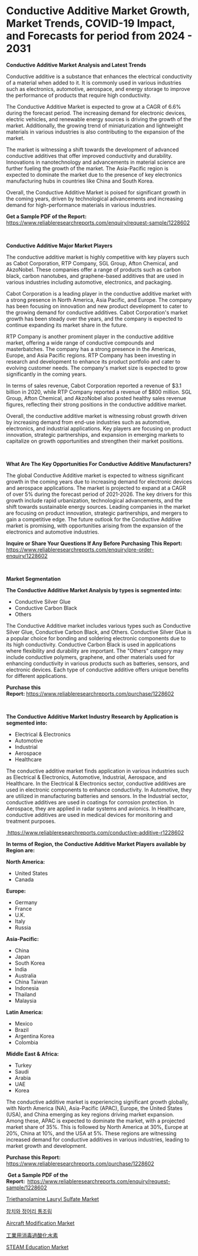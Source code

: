 <p><h1>Conductive Additive Market Growth, Market Trends, COVID-19 Impact, and Forecasts for period from 2024 - 2031</h1></p><p><strong>Conductive Additive Market Analysis and Latest Trends</strong></p>
<p><p>Conductive additive is a substance that enhances the electrical conductivity of a material when added to it. It is commonly used in various industries such as electronics, automotive, aerospace, and energy storage to improve the performance of products that require high conductivity.</p><p>The Conductive Additive Market is expected to grow at a CAGR of 6.6% during the forecast period. The increasing demand for electronic devices, electric vehicles, and renewable energy sources is driving the growth of the market. Additionally, the growing trend of miniaturization and lightweight materials in various industries is also contributing to the expansion of the market.</p><p>The market is witnessing a shift towards the development of advanced conductive additives that offer improved conductivity and durability. Innovations in nanotechnology and advancements in material science are further fueling the growth of the market. The Asia-Pacific region is expected to dominate the market due to the presence of key electronics manufacturing hubs in countries like China and South Korea.</p><p>Overall, the Conductive Additive Market is poised for significant growth in the coming years, driven by technological advancements and increasing demand for high-performance materials in various industries.</p></p>
<p><strong>Get a Sample PDF of the Report:&nbsp;</strong> <a href="https://www.reliableresearchreports.com/enquiry/request-sample/1228602">https://www.reliableresearchreports.com/enquiry/request-sample/1228602</a></p>
<p>&nbsp;</p>
<p><strong>Conductive Additive Major Market Players</strong></p>
<p><p>The conductive additive market is highly competitive with key players such as Cabot Corporation, RTP Company, SGL Group, Afton Chemical, and AkzoNobel. These companies offer a range of products such as carbon black, carbon nanotubes, and graphene-based additives that are used in various industries including automotive, electronics, and packaging.</p><p>Cabot Corporation is a leading player in the conductive additive market with a strong presence in North America, Asia Pacific, and Europe. The company has been focusing on innovation and new product development to cater to the growing demand for conductive additives. Cabot Corporation's market growth has been steady over the years, and the company is expected to continue expanding its market share in the future.</p><p>RTP Company is another prominent player in the conductive additive market, offering a wide range of conductive compounds and masterbatches. The company has a strong presence in the Americas, Europe, and Asia Pacific regions. RTP Company has been investing in research and development to enhance its product portfolio and cater to evolving customer needs. The company's market size is expected to grow significantly in the coming years.</p><p>In terms of sales revenue, Cabot Corporation reported a revenue of $3.1 billion in 2020, while RTP Company reported a revenue of $800 million. SGL Group, Afton Chemical, and AkzoNobel also posted healthy sales revenue figures, reflecting their strong positions in the conductive additive market.</p><p>Overall, the conductive additive market is witnessing robust growth driven by increasing demand from end-use industries such as automotive, electronics, and industrial applications. Key players are focusing on product innovation, strategic partnerships, and expansion in emerging markets to capitalize on growth opportunities and strengthen their market positions.</p></p>
<p>&nbsp;</p>
<p><strong>What Are The Key Opportunities For Conductive Additive Manufacturers?</strong></p>
<p><p>The global Conductive Additive market is expected to witness significant growth in the coming years due to increasing demand for electronic devices and aerospace applications. The market is projected to expand at a CAGR of over 5% during the forecast period of 2021-2026. The key drivers for this growth include rapid urbanization, technological advancements, and the shift towards sustainable energy sources. Leading companies in the market are focusing on product innovation, strategic partnerships, and mergers to gain a competitive edge. The future outlook for the Conductive Additive market is promising, with opportunities arising from the expansion of the electronics and automotive industries.</p></p>
<p><strong>Inquire or Share Your Questions If Any Before Purchasing This Report:</strong> <a href="https://www.reliableresearchreports.com/enquiry/pre-order-enquiry/1228602">https://www.reliableresearchreports.com/enquiry/pre-order-enquiry/1228602</a></p>
<p>&nbsp;</p>
<p><strong>Market Segmentation</strong></p>
<p><strong>The Conductive Additive Market Analysis by types is segmented into:</strong></p>
<p><ul><li>Conductive Silver Glue</li><li>Conductive Carbon Black</li><li>Others</li></ul></p>
<p><p>The Conductive Additive market includes various types such as Conductive Silver Glue, Conductive Carbon Black, and Others. Conductive Silver Glue is a popular choice for bonding and soldering electronic components due to its high conductivity. Conductive Carbon Black is used in applications where flexibility and durability are important. The "Others" category may include conductive polymers, graphene, and other materials used for enhancing conductivity in various products such as batteries, sensors, and electronic devices. Each type of conductive additive offers unique benefits for different applications.</p></p>
<p><strong>Purchase this Report:&nbsp;</strong><a href="https://www.reliableresearchreports.com/purchase/1228602">https://www.reliableresearchreports.com/purchase/1228602</a></p>
<p>&nbsp;</p>
<p><strong>The Conductive Additive Market Industry Research by Application is segmented into:</strong></p>
<p><ul><li>Electrical & Electronics</li><li>Automotive</li><li>Industrial</li><li>Aerospace</li><li>Healthcare</li></ul></p>
<p><p>The conductive additive market finds application in various industries such as Electrical & Electronics, Automotive, Industrial, Aerospace, and Healthcare. In the Electrical & Electronics sector, conductive additives are used in electronic components to enhance conductivity. In Automotive, they are utilized in manufacturing batteries and sensors. In the Industrial sector, conductive additives are used in coatings for corrosion protection. In Aerospace, they are applied in radar systems and avionics. In Healthcare, conductive additives are used in medical devices for monitoring and treatment purposes.</p></p>
<p><a href="https://www.reliableresearchreports.com/conductive-additive-r1228602">&nbsp;https://www.reliableresearchreports.com/conductive-additive-r1228602</a></p>
<p><strong>In terms of Region, the Conductive Additive Market Players available by Region are:</strong></p>
<p>
    <p> <strong> North America: </strong>
        <ul>
            <li>United States</li>
            <li>Canada</li>
        </ul>
        </p> 
    <p> <strong> Europe: </strong>
        <ul>
            <li>Germany</li>
            <li>France</li>
            <li>U.K.</li>
            <li>Italy</li>
            <li>Russia</li>
        </ul>
        </p> 
    <p> <strong> Asia-Pacific: </strong>
        <ul>
            <li>China</li>
            <li>Japan</li>
            <li>South Korea</li>
            <li>India</li>
            <li>Australia</li>
            <li>China Taiwan</li>
            <li>Indonesia</li>
            <li>Thailand</li>
            <li>Malaysia</li>
        </ul>
        </p> 
    <p> <strong> Latin America: </strong>
        <ul>
            <li>Mexico</li>
            <li>Brazil</li>
            <li>Argentina Korea</li>
            <li>Colombia</li>
        </ul>
        </p> 
    <p> <strong> Middle East & Africa: </strong>
        <ul>
            <li>Turkey</li>
            <li>Saudi</li>
            <li>Arabia</li>
            <li>UAE</li>
            <li>Korea</li>
        </ul>
    </p>
    </p>
<p><p>The conductive additive market is experiencing significant growth globally, with North America (NA), Asia-Pacific (APAC), Europe, the United States (USA), and China emerging as key regions driving market expansion. Among these, APAC is expected to dominate the market, with a projected market share of 35%. This is followed by North America at 30%, Europe at 20%, China at 10%, and the USA at 5%. These regions are witnessing increased demand for conductive additives in various industries, leading to market growth and development.</p></p>
<p><strong>Purchase this Report: </strong><a href="https://www.reliableresearchreports.com/purchase/1228602">https://www.reliableresearchreports.com/purchase/1228602</a></p>
<p>&nbsp;<strong>Get a Sample PDF of the Report:&nbsp;&nbsp;</strong><a href="https://www.reliableresearchreports.com/enquiry/request-sample/1228602">https://www.reliableresearchreports.com/enquiry/request-sample/1228602</a></p>
<p><strong></strong></p>
<p><p><a href="https://www.linkedin.com/pulse/global-triethanolamine-lauryl-sulfate-market-size-amp-share-k2jef">Triethanolamine Lauryl Sulfate Market</a></p><p><a href="https://github.com/erwindropdead54/Market-Research-Report-List-1/blob/main/3265084128884.md">참치와 정어리 통조림</a></p><p><a href="https://github.com/isharif044/Market-Research-Report-List-1/blob/main/aircraft-modification-market.md">Aircraft Modification Market</a></p><p><a href="https://github.com/klon646/Market-Research-Report-List-2/blob/main/961305190062.md">工業用消毒過酸化水素</a></p><p><a href="https://github.com/abdillahsp58/Market-Research-Report-List-1/blob/main/steam-education-market.md">STEAM Education Market</a></p></p>